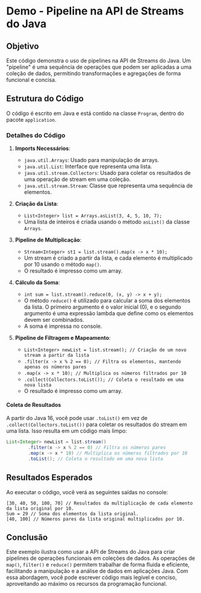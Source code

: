 # Demo - Pipeline na API de Streams do Java

## Objetivo
Este código demonstra o uso de pipelines na API de Streams do Java. Um "pipeline" é uma sequência de operações que podem ser aplicadas a uma coleção de dados, permitindo transformações e agregações de forma funcional e concisa.

## Estrutura do Código
O código é escrito em Java e está contido na classe `Program`, dentro do pacote `application`.

### Detalhes do Código

1. **Imports Necessários**:
    - `java.util.Arrays`: Usado para manipulação de arrays.
    - `java.util.List`: Interface que representa uma lista.
    - `java.util.stream.Collectors`: Usado para coletar os resultados de uma operação de stream em uma coleção.
    - `java.util.stream.Stream`: Classe que representa uma sequência de elementos.

2. **Criação da Lista**:
    - `List<Integer> list = Arrays.asList(3, 4, 5, 10, 7);`
    - Uma lista de inteiros é criada usando o método `asList()` da classe `Arrays`.

3. **Pipeline de Multiplicação**:
    - `Stream<Integer> st1 = list.stream().map(x -> x * 10);`
    - Um stream é criado a partir da lista, e cada elemento é multiplicado por 10 usando o método `map()`.
    - O resultado é impresso como um array.

4. **Cálculo da Soma**:
    - `int sum = list.stream().reduce(0, (x, y) -> x + y);`
    - O método `reduce()` é utilizado para calcular a soma dos elementos da lista. O primeiro argumento é o valor inicial (0), e o segundo argumento é uma expressão lambda que define como os elementos devem ser combinados.
    - A soma é impressa no console.

5. **Pipeline de Filtragem e Mapeamento**:
    - `List<Integer> newList = list.stream(); // Criação de um novo stream a partir da lista`
    - `.filter(x -> x % 2 == 0); // Filtra os elementos, mantendo apenas os números pares`
    - `.map(x -> x * 10); // Multiplica os números filtrados por 10`
    - `.collect(Collectors.toList()); // Coleta o resultado em uma nova lista`
    - O resultado é impresso como um array.

#### Coleta de Resultados

A partir do Java 16, você pode usar `.toList()` em vez de `.collect(Collectors.toList())` para coletar os resultados do
stream em uma lista. Isso resulta em um código mais limpo:

```java
List<Integer> newList = list.stream()
        .filter(x -> x % 2 == 0) // Filtra os números pares
        .map(x -> x * 10) // Multiplica os números filtrados por 10
        .toList(); // Coleta o resultado em uma nova lista
```

## Resultados Esperados
Ao executar o código, você verá as seguintes saídas no console:

```
[30, 40, 50, 100, 70] // Resultados da multiplicação de cada elemento da lista original por 10.
Sum = 29 // Soma dos elementos da lista original.
[40, 100] // Números pares da lista original multiplicados por 10.
```

## Conclusão
Este exemplo ilustra como usar a API de Streams do Java para criar pipelines de operações funcionais em coleções de dados.
As operações de `map()`, `filter()` e `reduce()` permitem trabalhar de forma fluida e eficiente, facilitando a manipulação e a
análise de dados em aplicações Java. Com essa abordagem, você pode escrever código mais legível e conciso, aproveitando ao
máximo os recursos da programação funcional.
